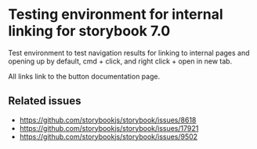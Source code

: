 # Testing environment for internal linking for storybook 7.0

Test environment to test navigation results for linking to internal pages and opening up by default, cmd + click, and right click + open in new tab.

All links link to the button documentation page.

## Related issues

- https://github.com/storybookjs/storybook/issues/8618
- https://github.com/storybookjs/storybook/issues/17921
- https://github.com/storybookjs/storybook/issues/9502